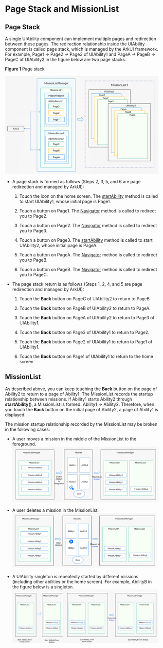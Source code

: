 # Page Stack and MissionList


## Page Stack

A single UIAbility component can implement multiple pages and redirection between these pages. The redirection relationship inside the UIAbility component is called page stack, which is managed by the ArkUI framework. For example, Page1 -&gt; Page2 -&gt; Page3 of UIAbility1 and PageA -&gt; PageB -&gt; PageC of UIAbility2 in the figure below are two page stacks.

**Figure 1** Page stack

![mission-record](figures/mission-record.png)

- A page stack is formed as follows (Steps 2, 3, 5, and 6 are page redirection and managed by ArkUI):
  1. Touch the icon on the home screen. The [startAbility](../reference/apis/js-apis-inner-application-uiAbilityContext.md#abilitycontextstartability) method is called to start UIAbility1, whose initial page is Page1.

  2. Touch a button on Page1. The [Navigator](../reference/arkui-ts/ts-container-navigator.md) method is called to redirect you to Page2.

  3. Touch a button on Page2. The [Navigator](../reference/arkui-ts/ts-container-navigator.md) method is called to redirect you to Page3.

  4. Touch a button on Page3. The [startAbility](../reference/apis/js-apis-inner-application-uiAbilityContext.md#abilitycontextstartability) method is called to start UIAbility2, whose initial page is PageA.

  5. Touch a button on PageA. The [Navigator](../reference/arkui-ts/ts-container-navigator.md) method is called to redirect you to PageB.

  6. Touch a button on PageB. The [Navigator](../reference/arkui-ts/ts-container-navigator.md) method is called to redirect you to PageC.

- The page stack return is as follows (Steps 1, 2, 4, and 5 are page redirection and managed by ArkUI):
  1. Touch the **Back** button on PageC of UIAbility2 to return to PageB.

  2. Touch the **Back** button on PageB of UIAbility2 to return to PageA.

  3. Touch the **Back** button on PageA of UIAbility2 to return to Page3 of UIAbility1.

  4. Touch the **Back** button on Page3 of UIAbility1 to return to Page2.

  5. Touch the **Back** button on Page2 of UIAbility1 to return to Page1 of UIAbility1.

  6. Touch the **Back** button on Page1 of UIAbility1 to return to the home screen.


## MissionList

As described above, you can keep touching the **Back** button on the page of Ability2 to return to a page of Ability1. The MissionList records the startup relationship between missions. If Ability1 starts Ability2 through **startAbility()**, a MissionList is formed: Ability1 -> Ability2. Therefore, when you touch the **Back** button on the initial page of Ability2, a page of Ability1 is displayed.

The mission startup relationship recorded by the MissionList may be broken in the following cases:

- A user moves a mission in the middle of the MissionList to the foreground.
  ![mission-chain1](figures/mission-chain1.png)

- A user deletes a mission in the MissionList.
  ![mission-chain2](figures/mission-chain2.png)

- A UIAbility singleton is repeatedly started by different missions (including other abilities or the home screen). For example, AbilityB in the figure below is a singleton.
  ![mission-chain3](figures/mission-chain3.png)
